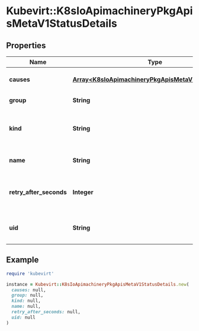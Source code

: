 # Kubevirt::K8sIoApimachineryPkgApisMetaV1StatusDetails

## Properties

| Name | Type | Description | Notes |
| ---- | ---- | ----------- | ----- |
| **causes** | [**Array&lt;K8sIoApimachineryPkgApisMetaV1StatusCause&gt;**](K8sIoApimachineryPkgApisMetaV1StatusCause.md) | The Causes array includes more details associated with the StatusReason failure. Not all StatusReasons may provide detailed causes. | [optional] |
| **group** | **String** | The group attribute of the resource associated with the status StatusReason. | [optional] |
| **kind** | **String** | The kind attribute of the resource associated with the status StatusReason. On some operations may differ from the requested resource Kind. More info: https://git.k8s.io/community/contributors/devel/sig-architecture/api-conventions.md#types-kinds | [optional] |
| **name** | **String** | The name attribute of the resource associated with the status StatusReason (when there is a single name which can be described). | [optional] |
| **retry_after_seconds** | **Integer** | If specified, the time in seconds before the operation should be retried. Some errors may indicate the client must take an alternate action - for those errors this field may indicate how long to wait before taking the alternate action. | [optional] |
| **uid** | **String** | UID of the resource. (when there is a single resource which can be described). More info: https://kubernetes.io/docs/concepts/overview/working-with-objects/names#uids | [optional] |

## Example

```ruby
require 'kubevirt'

instance = Kubevirt::K8sIoApimachineryPkgApisMetaV1StatusDetails.new(
  causes: null,
  group: null,
  kind: null,
  name: null,
  retry_after_seconds: null,
  uid: null
)
```

